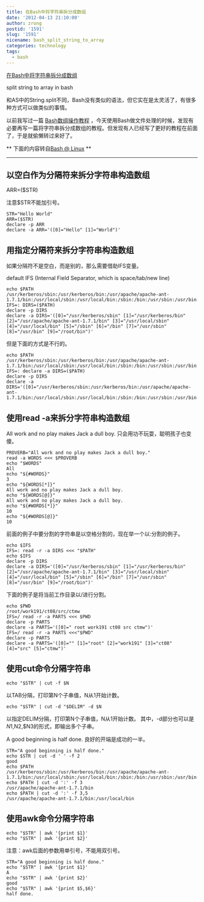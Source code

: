```yaml
---
title: 在Bash中将字符串拆分成数组
date: '2012-04-13 21:10:00'
author: zrong
postid: '1591'
slug: '1591'
nicename: bash_split_string_to_array
categories: technology
tags:
  - bash
---
```


[在Bash中将字符串拆分成数组](https://blog.zengrong.net/post/1591.html)

split string to array in bash

和AS中的String.split不同，Bash没有类似的语法，但它实在是太灵活了，有很多种方式可以做类似的事情。

以前我写过一篇 [Bash数组操作教程][1] ，今天使用Bash做文件处理的时候，发现有必要再写一篇将字符串拆分成数组的教程。但发现有人已经写了更好的教程在前面了，于是就偷懒转过来好了。<!--more-->

** 下面的内容转自[Bash @ Linux][2] **
<hr>

## 以空白作为分隔符来拆分字符串构造数组

ARR=($STR)

注意$STR不能加引号。

``` shell 
STR="Hello World" 
ARR=($STR) 
declare -p ARR 
declare -a ARR='([0]="Hello" [1]="World")'
```
 
## 用指定分隔符来拆分字符串构造数组

如果分隔符不是空白，而是别的，那么需要借助IFS变量。

default IFS (Internal Field Separator, which is space/tab/new line)
 
``` shell
echo $PATH 
/usr/kerberos/sbin:/usr/kerberos/bin:/usr/apache/apache-ant-1.7.1/bin:/usr/local/sbin:/usr/local/bin:/sbin:/bin:/usr/sbin:/usr/bin:/root/bin
IFS=: DIRS=($PATH) 
declare -p DIRS   
declare -a DIRS='([0]="/usr/kerberos/sbin" [1]="/usr/kerberos/bin" [2]="/usr/apache/apache-ant-1.7.1/bin" [3]="/usr/local/sbin" [4]="/usr/local/bin" [5]="/sbin" [6]="/bin" [7]="/usr/sbin" [8]="/usr/bin" [9]="/root/bin")'
```
 
但是下面的方式是不行的。

``` shell
echo $PATH 
/usr/kerberos/sbin:/usr/kerberos/bin:/usr/apache/apache-ant-1.7.1/bin:/usr/local/sbin:/usr/local/bin:/sbin:/bin:/usr/sbin:/usr/bin:/root/bin
IFS=: declare -a DIRS=($PATH) 
declare -p DIRS 
declare -a DIRS='([0]="/usr/kerberos/sbin:/usr/kerberos/bin:/usr/apache/apache-ant-1.7.1/bin:/usr/local/sbin:/usr/local/bin:/sbin:/bin:/usr/sbin:/usr/bin:/root/bin")'
```
 
## 使用read -a来拆分字符串构造数组

All work and no play makes Jack a dull boy.
只会用功不玩耍，聪明孩子也变傻。

``` shell
PROVERB="All work and no play makes Jack a dull boy." 
read -a WORDS <<< $PROVERB 
echo "$WORDS" 
All
echo "${#WORDS}" 
3
echo "${WORDS[*]}" 
All work and no play makes Jack a dull boy.
echo "${WORDS[@]}" 
All work and no play makes Jack a dull boy.
echo "${#WORDS[*]}" 
10
echo "${#WORDS[@]}" 
10
```
 
前面的例子中要分割的字符串是以空格分割的，现在举一个以:分割的例子。

``` shell
echo $IFS 
IFS=: read -r -a DIRS <<< "$PATH" 
echo $IFS 
declare -p DIRS 
declare -a DIRS='([0]="/usr/kerberos/sbin" [1]="/usr/kerberos/bin" [2]="/usr/apache/apache-ant-1.7.1/bin" [3]="/usr/local/sbin" [4]="/usr/local/bin" [5]="/sbin" [6]="/bin" [7]="/usr/sbin" [8]="/usr/bin" [9]="/root/bin")'
```
 
下面的例子是将当前工作目录以/进行分割。

``` shell
echo $PWD 
/root/work191/ct08/src/ctmw
IFS=/ read -r -a PARTS <<< $PWD 
declare -p PARTS 
declare -a PARTS='([0]=" root work191 ct08 src ctmw")'
IFS=/ read -r -a PARTS <<<"$PWD" 
declare -p PARTS                 
declare -a PARTS='([0]="" [1]="root" [2]="work191" [3]="ct08" [4]="src" [5]="ctmw")'
```
 
## 使用cut命令分隔字符串

``` shell
echo "$STR" | cut -f $N
```

以TAB分隔，打印第N个子串值，N从1开始计数。

``` shell
echo "$STR" | cut -d "$DELIM" -d $N
```

以指定DELIM分隔，打印第N个子串值，N从1开始计数。
其中，-d部分也可以是$N1,$N2,$N3的形式，即输出多个子串。
 
A good beginning is half done.
良好的开端是成功的一半。
 
``` shell
STR="A good beginning is half done." 
echo $STR | cut -d ' ' -f 2          
good
echo $PATH 
/usr/kerberos/sbin:/usr/kerberos/bin:/usr/apache/apache-ant-1.7.1/bin:/usr/local/sbin:/usr/local/bin:/sbin:/bin:/usr/sbin:/usr/bin:/root/bin
echo $PATH | cut -d ':' -f 3 
/usr/apache/apache-ant-1.7.1/bin
echo $PATH | cut -d ':' -f 3,5 
/usr/apache/apache-ant-1.7.1/bin:/usr/local/bin
```
 
## 使用awk命令分隔字符串

``` shell
echo "$STR" | awk '{print $1}'
echo "$STR" | awk '{print $2}'
```

注意：awk后面的参数用单引号，不能用双引号。

``` shell 
STR="A good beginning is half done." 
echo "$STR" | awk '{print $1}' 
A
echo "$STR" | awk '{print $2}' 
good
echo "$STR" | awk '{print $5,$6}' 
half done.
```

[1]: https://blog.zengrong.net/post/1518.html
[2]: http://codingstandards.iteye.com/blog/1164910
